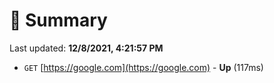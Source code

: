 # 📖 Summary
Last updated: **12/8/2021, 4:21:57 PM**

- `GET` [https://google.com](https://google.com) - **Up** (117ms)
